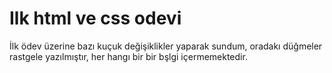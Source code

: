 # Ilk html ve css odevi

İlk ödev üzerine bazı kuçuk değişiklikler yaparak sundum,
oradakı düğmeler rastgele yazılmıştır, her hangı bir bir bşlgi içermemektedir.